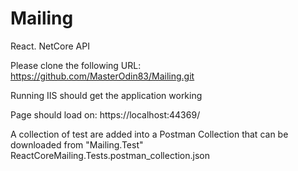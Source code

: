 # Mailing
React. NetCore API 

Please clone the following 
URL:
https://github.com/MasterOdin83/Mailing.git

Running IIS should get the application working 

Page should load on:
https://localhost:44369/


A collection of test are added into a Postman Collection that can be downloaded from "Mailing.Test"
ReactCoreMailing.Tests.postman_collection.json

